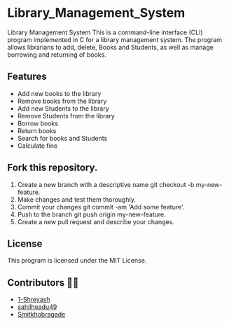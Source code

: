 # Library_Management_System
Library Management System
This is a command-line interface (CLI) program implemented in C for a library management system. The program allows librarians to add, delete, Books and Students, as well as manage borrowing and returning of books.

## Features
- Add new books to the library
- Remove books from the library
- Add new Students to the library
- Remove Students from the library
- Borrow books
- Return books
- Search for books and Students
- Calculate fine

## Fork this repository.
1. Create a new branch with a descriptive name git checkout -b my-new-feature.
2. Make changes and test them thoroughly.
3. Commit your changes git commit -am 'Add some feature'.
4. Push to the branch git push origin my-new-feature.
5. Create a new pull request and describe your changes.

## License
This program is licensed under the MIT License.

## Contributors 🎉✨
- [1-Shreyash](https://github.com/1-Shreyash)
- [sahilheadu49](https://github.com/sahilhedau49)
- [Smitkhobragade](https://github.com/Smitkhobragade)
